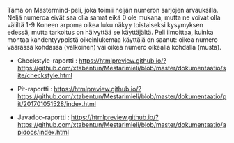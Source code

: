 
Tämä on Mastermind-peli, joka toimii neljän numeron sarjojen arvauksilla. Neljä numeroa eivät saa olla samat eikä 0 ole mukana, mutta ne voivat olla väliltä 1-9  Koneen arpoma oikea luku näkyy toistaiseksi kysymyksen edessä, mutta tarkoitus on häivyttää se käyttäjältä. Peli ilmoittaa, kuinka montaa kahdentyyppistä oikeinlukemaa käyttäjä on saanut: oikea numero väärässä kohdassa (valkoinen) vai oikea numero oikealla kohdalla (musta). 

- Checkstyle-raportti : https://htmlpreview.github.io/?https://github.com/xtabentun/Mestarimieli/blob/master/dokumentaatio/site/checkstyle.html

- Pit-raportti : https://htmlpreview.github.io/?https://github.com/xtabentun/Mestarimieli/blob/master/dokumentaatio/pit/201701051528/index.html 

- Javadoc-raportti : https://htmlpreview.github.io/?https://github.com/xtabentun/Mestarimieli/blob/master/dokumentaatio/apidocs/index.html
